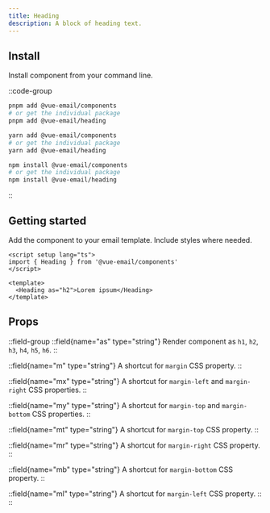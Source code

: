 ```yaml
---
title: Heading
description: A block of heading text.
---
```


## Install

Install component from your command line.

::code-group

```sh [pnpm]
pnpm add @vue-email/components
# or get the individual package
pnpm add @vue-email/heading
```

```bash [yarn]
yarn add @vue-email/components
# or get the individual package
yarn add @vue-email/heading
```

```bash [npm]
npm install @vue-email/components
# or get the individual package
npm install @vue-email/heading
```
::

## Getting started

Add the component to your email template. Include styles where needed.

```vue
<script setup lang="ts">
import { Heading } from '@vue-email/components'
</script>

<template>
  <Heading as="h2">Lorem ipsum</Heading>
</template>
```

## Props

::field-group
  ::field{name="as" type="string"}
  Render component as `h1`, `h2`, `h3`, `h4`, `h5`, `h6`.
  ::

  ::field{name="m" type="string"}
  A shortcut for `margin` CSS property.
  ::

  ::field{name="mx" type="string"}
  A shortcut for `margin-left` and `margin-right` CSS properties.
  ::

  ::field{name="my" type="string"}
  A shortcut for `margin-top` and `margin-bottom` CSS properties.
  ::

  ::field{name="mt" type="string"}
  A shortcut for `margin-top` CSS property.
  ::

  ::field{name="mr" type="string"}
  A shortcut for `margin-right` CSS property.
  ::

  ::field{name="mb" type="string"}
  A shortcut for `margin-bottom` CSS property.
  ::

  ::field{name="ml" type="string"}
  A shortcut for `margin-left` CSS property.
  ::
::
